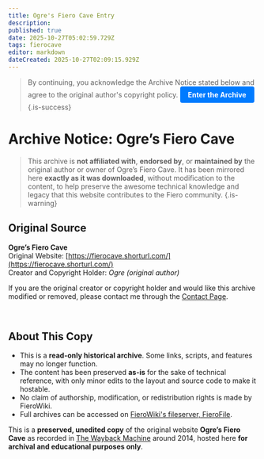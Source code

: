 ```yaml
---
title: Ogre's Fiero Cave Entry
description: 
published: true
date: 2025-10-27T05:02:59.729Z
tags: fierocave
editor: markdown
dateCreated: 2025-10-27T02:09:15.929Z
---
```


> By continuing, you acknowledge the Archive Notice stated below and agree to the original author's copyright policy.
<a href="/fierocave/index.html" style="display:inline-block; padding:8px 16px; background-color:#007bff; color:white; text-decoration:none; border-radius:4px;">**Enter the Archive**</a>
{.is-success}

# Archive Notice: Ogre’s Fiero Cave

> This archive is **not affiliated with**, **endorsed by**, or **maintained by** the original author or owner of Ogre’s Fiero Cave. It has been mirrored here **exactly as it was downloaded**, without modification to the content, to help preserve the awesome technical knowledge and legacy that this website contributes to the Fiero community.
{.is-warning}



## Original Source
**Ogre’s Fiero Cave**  
Original Website: [https://fierocave.shorturl.com/](https://fierocave.shorturl.com/)  
Creator and Copyright Holder: *Ogre (original author)*

If you are the original creator or copyright holder and would like this archive modified or removed, please contact me through the [Contact Page](/contact.md).

<br>

## About This Copy
- This is a **read-only historical archive**. Some links, scripts, and features may no longer function.  
- The content has been preserved **as-is** for the sake of technical reference, with only minor edits to the layout and source code to make it hostable.  
- No claim of authorship, modification, or redistribution rights is made by FieroWiki.
- Full archives can be accessed on [FieroWiki's fileserver, FieroFile](https://fierofile.samwarr.dev/public/website_archives/fierocave/).

This is a **preserved, unedited copy** of the original website **Ogre’s Fiero Cave** as recorded in [The Wayback Machine](https://web.archive.org/web/20140928092033im_/http://home.comcast.net/~fierocave/) around 2014, hosted here **for archival and educational purposes only**.
